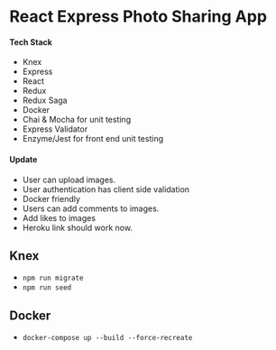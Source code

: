# React Express Photo Sharing App

#### Tech Stack

- Knex
- Express
- React
- Redux
- Redux Saga
- Docker
- Chai & Mocha for unit testing
- Express Validator
- Enzyme/Jest for front end unit testing

#### Update

- User can upload images.
- User authentication has client side validation
- Docker friendly
- Users can add comments to images.
- Add likes to images
- Heroku link should work now.

## Knex

- `npm run migrate`
- `npm run seed`

## Docker

- `docker-compose up --build --force-recreate`
